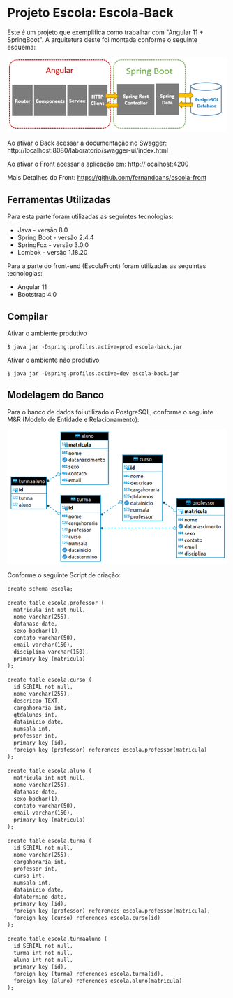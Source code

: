 # Projeto Escola: Escola-Back
Este é um projeto que exemplifica como trabalhar com "Angular 11 + SpringBoot". A arquitetura deste foi montada conforme o seguinte esquema:

![Tela Inicial](FigAngularSpringBootPostgresqlArquitetura.png)

Ao ativar o Back acessar a documentação no Swagger:
http://localhost:8080/laboratorio/swagger-ui/index.html

Ao ativar o Front acessar a aplicação em:
http://localhost:4200

Mais Detalhes do Front: https://github.com/fernandoans/escola-front

## Ferramentas Utilizadas
Para esta parte foram utilizadas as seguintes tecnologias:
* Java - versão 8.0
* Spring Boot - versão 2.4.4
* SpringFox - versão 3.0.0
* Lombok - versão 1.18.20

Para a parte do front-end (EscolaFront) foram utilizadas as seguintes tecnologias:
* Angular 11
* Bootstrap 4.0

## Compilar
Ativar o ambiente produtivo
```
$ java jar -Dspring.profiles.active=prod escola-back.jar
```

Ativar o ambiente não produtivo
```
$ java jar -Dspring.profiles.active=dev escola-back.jar
```
## Modelagem do Banco
Para o banco de dados foi utilizado o PostgreSQL, conforme o seguinte M&R (Modelo de Entidade e Relacionamento):

![M&E - Modelo de Entidade e Relacionamento](FigMER.png)

Conforme o seguinte Script de criação:

```
create schema escola;

create table escola.professor (
  matricula int not null, 
  nome varchar(255), 
  datanasc date,
  sexo bpchar(1),
  contato varchar(50),
  email varchar(150),
  disciplina varchar(150),
  primary key (matricula)
);
    
create table escola.curso (
  id SERIAL not null,
  nome varchar(255), 
  descricao TEXT, 
  cargahoraria int, 
  qtdalunos int, 
  datainicio date, 
  numsala int,
  professor int,
  primary key (id),
  foreign key (professor) references escola.professor(matricula)
);	
	
create table escola.aluno (
  matricula int not null, 
  nome varchar(255), 
  datanasc date,
  sexo bpchar(1),
  contato varchar(50),
  email varchar(150),
  primary key (matricula)
);

create table escola.turma (
  id SERIAL not null,
  nome varchar(255), 
  cargahoraria int, 
  professor int,
  curso int,
  numsala int,
  datainicio date,
  datatermino date,
  primary key (id),
  foreign key (professor) references escola.professor(matricula),
  foreign key (curso) references escola.curso(id)
);

create table escola.turmaaluno (
  id SERIAL not null,
  turma int not null,
  aluno int not null,
  primary key (id),
  foreign key (turma) references escola.turma(id),
  foreign key (aluno) references escola.aluno(matricula)
);

```


